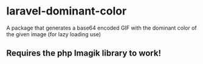 # laravel-dominant-color

A package that generates a base64 encoded GIF with the dominant color of the given image (for lazy loading use)

## Requires the php Imagik library to work!